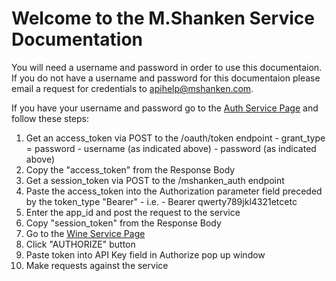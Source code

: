# Welcome to the M.Shanken Service Documentation

You will need a username and password in order to use this documentaion. If you do not have a username and password for this documentaion please email a request for credentials to apihelp@mshanken.com.

If you have your username and password go to the [Auth Service Page](http://docs.mshanken.io/auth) and follow these steps:
  1. Get an access_token via POST to the /oauth/token endpoint
    - grant_type = password
    - username (as indicated above)
    - password (as indicated above)
  2. Copy the "access_token" from the Response Body
  3. Get a session_token via POST to the /mshanken_auth endpoint
  3. Paste the access_token into the Authorization parameter field preceded by the token_type "Bearer"
    - i.e. - Bearer qwerty789jkl4321etcetc
  4. Enter the app_id and post the request to the service
  5. Copy "session_token" from the Response Body
  6. Go to the [Wine Service Page](http://docs.mshanken.io/wine)
  7. Click "AUTHORIZE" button
  6. Paste token into API Key field in Authorize pop up window
  9. Make requests against the service
